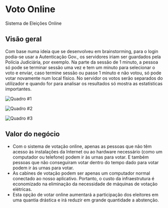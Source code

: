 # Voto Online
Sistema de Eleições Online

## Visão geral
Com base numa ideia que se desenvolveu em brainstorming, para o login podia-se usar a Autenticação Gov., os servidores iriam ser guardados pela Polícia Judiciária, por exemplo. Na parte da sessão de 1 minuto, a pessoa só pode se terminar sessão uma vez e tem um minuto para selecionar o voto e enviar, caso termine sessão ou passe 1 minuto e não votou, só pode votar novamente num local físico. No servidor os votos serão separados do utilizador e quando for para analisar os resultados só mostra as estatísticas importantes.

![Quadro #1](https://media-exp2.licdn.com/dms/image/C4D22AQGYp_Hw4LoJTg/feedshare-shrink_2048_1536/0?e=1582761600&v=beta&t=sQmKoiHWj4qQJdyf60vOFTGuRLAQkUV2LSsBA38LcHQ)

![Quadro #2](https://media-exp2.licdn.com/dms/image/C4D22AQGZRUi0fdnQOQ/feedshare-shrink_2048_1536/0?e=1582761600&v=beta&t=tXK9WxnTrOWM1NjugPiL0fxasgDuWKEf44ezkhFrHe0)

![Quadro #3](https://media-exp2.licdn.com/dms/image/C4D22AQEH10SDYVbHNA/feedshare-shrink_2048_1536/0?e=1582761600&v=beta&t=lsVfxpMa7O8-9W84HDmWV3SZ9oeQb6GNd6VEJC6iHng)

## Valor do negócio
- Com o sistema de votação online, apenas as pessoas que não têm acesso às instalações da Internet ou ao hardware necessário (como um computador ou telefone) podem ir às urnas para votar. E também pessoas que não conseguiram votar dentro do tempo dado para votar podem ir às urnas para votar.
- As cabines de votação podem ser apenas um computador normal conectado ao nosso aplicativo. Portanto, o custo da infraestrutura é economizado na eliminação da necessidade de máquinas de votação elétricas.
- Esta opção de votar online aumentará a participação dos eleitores em uma quantia drástica e irá reduzir em grande quantidade a abstenção.
